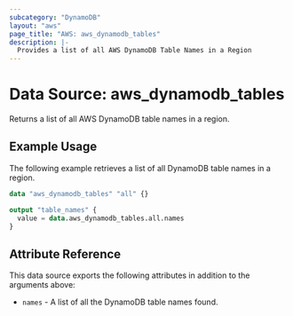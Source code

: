 ```yaml
---
subcategory: "DynamoDB"
layout: "aws"
page_title: "AWS: aws_dynamodb_tables"
description: |-
  Provides a list of all AWS DynamoDB Table Names in a Region
---
```


# Data Source: aws_dynamodb_tables

Returns a list of all AWS DynamoDB table names in a region.

## Example Usage

The following example retrieves a list of all DynamoDB table names in a region.

```terraform
data "aws_dynamodb_tables" "all" {}

output "table_names" {
  value = data.aws_dynamodb_tables.all.names
}
```

## Attribute Reference

This data source exports the following attributes in addition to the arguments above:

* `names` - A list of all the DynamoDB table names found.
